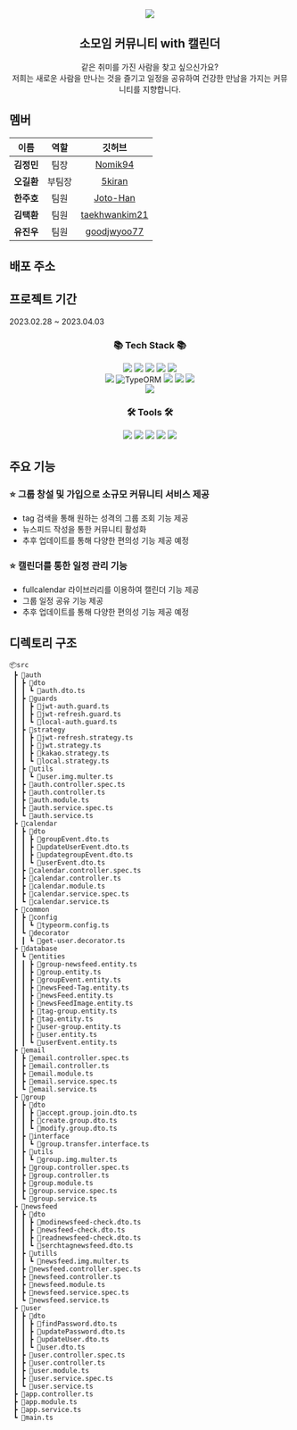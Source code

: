<div align="center">
  <img src="https://capsule-render.vercel.app/api?type=transparent&color=auto&height=200&section=header&text=LounGe&fontSize=90" />
</div>

<div align='center'><h2>소모임 커뮤니티 with 캘린더</h2>
</div>
<div align='center'>같은 취미를 가진 사람을 찾고 싶으신가요?<br>
저희는 새로운 사람을 만나는 것을 즐기고 일정을 공유하여 건강한 만남을 가지는 커뮤니티를 지향합니다.
</div>

## 멤버

|    이름    |  역할  |                               깃허브                               |
| :--------: | :----: | :----------------------------------------------------------------: |
| **김정민** |  팀장  |       [Nomik94](https://github.com/Nomik94?tab=repositories)       |
| **오길환** | 부팀장 |        [5kiran](https://github.com/5kiran?tab=repositories)        |
| **한주호** |  팀원  |      [Joto-Han](https://github.com/Joto-Han?tab=repositories)      |
| **김택환** |  팀원  | [taekhwankim21](https://github.com/taekhwankim21?tab=repositories) |
| **유진우** |  팀원  |   [goodjwyoo77](https://github.com/goodjwyoo77?tab=repositories)   |

## 배포 주소

## 프로젝트 기간

2023.02.28 ~ 2023.04.03

<div align='center'>
<h3>📚 Tech Stack 📚</h3>
</div>
<div align='center'>
<img src="https://img.shields.io/badge/Handelbars-000000?style=flat&logo=Handlebars.js&logoColor=white"/>
<img src="https://img.shields.io/badge/CSS3-1572B6?style=flat&logo=CSS3&logoColor=white"/>
<img src="https://img.shields.io/badge/JavaScript-F7DF1E?style=flat&logo=JavaScript&logoColor=white"/>
<img src="https://img.shields.io/badge/TypeScript-3178C6?style=flat&logo=TypeScript&logoColor=white"/>
<img src="https://img.shields.io/badge/Node.js-339933?style=flat&logo=Node.js&logoColor=white"/>
<br>
<img src="https://img.shields.io/badge/NestJs-E0234E?style=flat&logo=NestJs&logoColor=white"/>
<img src="https://img.shields.io/badge/TypeORM-blue" alt="TypeORM">
<img src="https://img.shields.io/badge/AWS-232F3E?style=flat&logo=Amazon AWS&logoColor=white"/>
<img src="https://img.shields.io/badge/Jest-C21325?style=flat&logo=Jest&logoColor=white"/>
<img src="https://img.shields.io/badge/Mysql-4479A1?style=flat&logo=Mysql&logoColor=white"/>
<br>
<img src="https://img.shields.io/badge/Redis-DC382D?style=flat&logo=Redis&logoColor=white"/>
</div>

<div align='center'>
<h3>🛠 Tools 🛠</h3>
</div>
<div align='center'>
<img src="https://img.shields.io/badge/Git-F05032?style=flat&logo=Git&logoColor=white"/>
<img src="https://img.shields.io/badge/GitHub-181717?style=flat&logo=GitHub&logoColor=white"/>
<img src="https://img.shields.io/badge/Notion-000000?style=flat&logo=Notion&logoColor=white"/>
<img src="https://img.shields.io/badge/Slack-4A154B?style=flat&logo=Slack&logoColor=white"/>
<img src="https://img.shields.io/badge/Visual Studio Code-007ACC?style=flat&logo=Visual Studio Code&logoColor=white"/>
</div>

## 주요 기능

### ⭐️ 그룹 창설 및 가입으로 소규모 커뮤니티 서비스 제공

- tag 검색을 통해 원하는 성격의 그룹 조회 기능 제공
- 뉴스피드 작성을 통한 커뮤니티 활성화
- 추후 업데이트를 통해 다양한 편의성 기능 제공 예정

### ⭐️ 캘린더를 통한 일정 관리 기능

- fullcalendar 라이브러리를 이용하여 캘린더 기능 제공
- 그룹 일정 공유 기능 제공
- 추후 업데이트를 통해 다양한 편의성 기능 제공 예정

## 디렉토리 구조

```
📦src
 ┣ 📂auth
 ┃ ┣ 📂dto
 ┃ ┃ ┗ 📜auth.dto.ts
 ┃ ┣ 📂guards
 ┃ ┃ ┣ 📜jwt-auth.guard.ts
 ┃ ┃ ┣ 📜jwt-refresh.guard.ts
 ┃ ┃ ┗ 📜local-auth.guard.ts
 ┃ ┣ 📂strategy
 ┃ ┃ ┣ 📜jwt-refresh.strategy.ts
 ┃ ┃ ┣ 📜jwt.strategy.ts
 ┃ ┃ ┣ 📜kakao.strategy.ts
 ┃ ┃ ┗ 📜local.strategy.ts
 ┃ ┣ 📂utils
 ┃ ┃ ┗ 📜user.img.multer.ts
 ┃ ┣ 📜auth.controller.spec.ts
 ┃ ┣ 📜auth.controller.ts
 ┃ ┣ 📜auth.module.ts
 ┃ ┣ 📜auth.service.spec.ts
 ┃ ┗ 📜auth.service.ts
 ┣ 📂calendar
 ┃ ┣ 📂dto
 ┃ ┃ ┣ 📜groupEvent.dto.ts
 ┃ ┃ ┣ 📜updateUserEvent.dto.ts
 ┃ ┃ ┣ 📜updategroupEvent.dto.ts
 ┃ ┃ ┗ 📜userEvent.dto.ts
 ┃ ┣ 📜calendar.controller.spec.ts
 ┃ ┣ 📜calendar.controller.ts
 ┃ ┣ 📜calendar.module.ts
 ┃ ┣ 📜calendar.service.spec.ts
 ┃ ┗ 📜calendar.service.ts
 ┣ 📂common
 ┃ ┣ 📂config
 ┃ ┃ ┗ 📜typeorm.config.ts
 ┃ ┗ 📂decorator
 ┃ ┃ ┗ 📜get-user.decorator.ts
 ┣ 📂database
 ┃ ┗ 📂entities
 ┃ ┃ ┣ 📜group-newsfeed.entity.ts
 ┃ ┃ ┣ 📜group.entity.ts
 ┃ ┃ ┣ 📜groupEvent.entity.ts
 ┃ ┃ ┣ 📜newsFeed-Tag.entity.ts
 ┃ ┃ ┣ 📜newsFeed.entity.ts
 ┃ ┃ ┣ 📜newsFeedImage.entity.ts
 ┃ ┃ ┣ 📜tag-group.entity.ts
 ┃ ┃ ┣ 📜tag.entity.ts
 ┃ ┃ ┣ 📜user-group.entity.ts
 ┃ ┃ ┣ 📜user.entity.ts
 ┃ ┃ ┗ 📜userEvent.entity.ts
 ┣ 📂email
 ┃ ┣ 📜email.controller.spec.ts
 ┃ ┣ 📜email.controller.ts
 ┃ ┣ 📜email.module.ts
 ┃ ┣ 📜email.service.spec.ts
 ┃ ┗ 📜email.service.ts
 ┣ 📂group
 ┃ ┣ 📂dto
 ┃ ┃ ┣ 📜accept.group.join.dto.ts
 ┃ ┃ ┣ 📜create.group.dto.ts
 ┃ ┃ ┗ 📜modify.group.dto.ts
 ┃ ┣ 📂interface
 ┃ ┃ ┗ 📜group.transfer.interface.ts
 ┃ ┣ 📂utils
 ┃ ┃ ┗ 📜group.img.multer.ts
 ┃ ┣ 📜group.controller.spec.ts
 ┃ ┣ 📜group.controller.ts
 ┃ ┣ 📜group.module.ts
 ┃ ┣ 📜group.service.spec.ts
 ┃ ┗ 📜group.service.ts
 ┣ 📂newsfeed
 ┃ ┣ 📂dto
 ┃ ┃ ┣ 📜modinewsfeed-check.dto.ts
 ┃ ┃ ┣ 📜newsfeed-check.dto.ts
 ┃ ┃ ┣ 📜readnewsfeed-check.dto.ts
 ┃ ┃ ┗ 📜serchtagnewsfeed.dto.ts
 ┃ ┣ 📂utills
 ┃ ┃ ┗ 📜newsfeed.img.multer.ts
 ┃ ┣ 📜newsfeed.controller.spec.ts
 ┃ ┣ 📜newsfeed.controller.ts
 ┃ ┣ 📜newsfeed.module.ts
 ┃ ┣ 📜newsfeed.service.spec.ts
 ┃ ┗ 📜newsfeed.service.ts
 ┣ 📂user
 ┃ ┣ 📂dto
 ┃ ┃ ┣ 📜findPassword.dto.ts
 ┃ ┃ ┣ 📜updatePassword.dto.ts
 ┃ ┃ ┣ 📜updateUser.dto.ts
 ┃ ┃ ┗ 📜user.dto.ts
 ┃ ┣ 📜user.controller.spec.ts
 ┃ ┣ 📜user.controller.ts
 ┃ ┣ 📜user.module.ts
 ┃ ┣ 📜user.service.spec.ts
 ┃ ┗ 📜user.service.ts
 ┣ 📜app.controller.ts
 ┣ 📜app.module.ts
 ┣ 📜app.service.ts
 ┗ 📜main.ts
```
